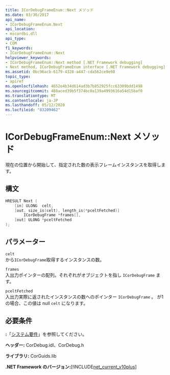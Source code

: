 ```yaml
---
title: ICorDebugFrameEnum::Next メソッド
ms.date: 03/30/2017
api_name:
- ICorDebugFrameEnum.Next
api_location:
- mscordbi.dll
api_type:
- COM
f1_keywords:
- ICorDebugFrameEnum::Next
helpviewer_keywords:
- ICorDebugFrameEnum::Next method [.NET Framework debugging]
- Next method, ICorDebugFrameEnum interface [.NET Framework debugging]
ms.assetid: 0bc96acb-6179-4328-a447-cda562ce9e98
topic_type:
- apiref
ms.openlocfilehash: 4652e4b34d614ad3b7b852925fcc63309bdd1498
ms.sourcegitcommit: 488aced39b5f374bc0a139a4993616a54d15baf0
ms.translationtype: MT
ms.contentlocale: ja-JP
ms.lasthandoff: 05/12/2020
ms.locfileid: "83209462"
---
```

# <a name="icordebugframeenumnext-method"></a>ICorDebugFrameEnum::Next メソッド
現在の位置から開始して、指定された数の表示フレームインスタンスを取得します。  
  
## <a name="syntax"></a>構文  
  
```cpp  
HRESULT Next (  
    [in] ULONG  celt,  
    [out, size_is(celt), length_is(*pceltFetched)]  
        ICorDebugFrame *frames[],  
    [out] ULONG *pceltFetched  
);  
```  
  
## <a name="parameters"></a>パラメーター  
 `celt`  
 から`ICorDebugFrame`取得するインスタンスの数。  
  
 `frames`  
 入出力ポインターの配列。それぞれがオブジェクトを指し `ICorDebugFrame` ます。  
  
 `pceltFetched`  
 入出力実際に返されたインスタンスの数へのポインター `ICorDebugFrame` 。 が1の場合、この値は null `celt` になります。  
  
## <a name="requirements"></a>必要条件  
 **:**「[システム要件](../../get-started/system-requirements.md)」を参照してください。  
  
 **ヘッダー:** CorDebug.idl、CorDebug.h  
  
 **ライブラリ:** CorGuids.lib  
  
 **.NET Framework のバージョン:**[!INCLUDE[net_current_v10plus](../../../../includes/net-current-v10plus-md.md)]
